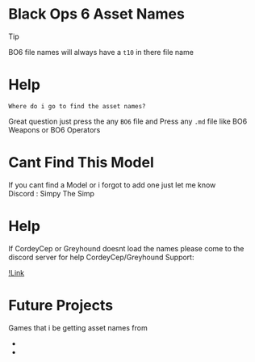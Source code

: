 # Black Ops 6 Asset Names


> [!TIP]
> 
>BO6 file names will always have a `t10` in there file name

# Help
`Where do i go to find the asset names?`

Great question just press the any `BO6` file and Press any `.md` file like BO6 Weapons or BO6 Operators 

# Cant Find This Model
 If you cant find a Model or i forgot to add one just let me know  
 Discord : Simpy The Simp 

# Help
 If CordeyCep or Greyhound doesnt load the names please come to the discord server for help
 CordeyCep/Greyhound Support:
 
 [!Link](https://discord.gg/eY2Y5p2PEp)


# Future Projects
Games that i be getting asset names from

  -

  -

